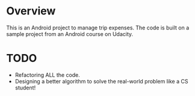# Overview
This is an Android project to manage trip expenses. The code is built on a sample project from an Android course on Udacity.

# TODO
- Refactoring ALL the code.
- Designing a better algorithm to solve the real-world problem like a CS student!
